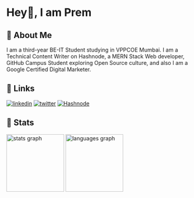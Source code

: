 <h1>Hey👋, I am Prem </h1>


## 🚀 About Me
I am a third-year BE-IT Student studying in VPPCOE Mumbai. I am a Technical Content Writer on Hashnode, a MERN Stack Web developer, GitHub Campus Student exploring Open Source culture, and also I am a Google Certified Digital Marketer.


## 🔗 Links
[![linkedin](https://img.shields.io/badge/linkedin-0A66C2?style=for-the-badge&logo=linkedin&logoColor=white)](https://www.linkedin.com/in/prem-shinde-781524226/)
[![twitter](https://img.shields.io/badge/twitter-1DA1F2?style=for-the-badge&logo=twitter&logoColor=white)](https://twitter.com/Prem_twt)
[![Hashnode](https://img.shields.io/badge/Hashnode-2962FF?style=for-the-badge&logo=hashnode&logoColor=white)](https://hashnode.com/@shindeprem)

## 📌 Stats
<div align="left">
  <img src="https://github-readme-stats.vercel.app/api?username=shindeprem&hide_title=false&hide_title=false&hide_rank=false&show_icons=true&include_all_commits=true&count_private=true&theme=merko" height="150"       alt="stats graph" />
  <img src="https://github-readme-stats.vercel.app/api/top-langs?username=shindeprem&locale=en&hide_title=false&layout=compact&card_width=320&langs_count=5&theme=dracula&hide_border=false&order=2"  height="150"       alt="languages graph" />
</div>
